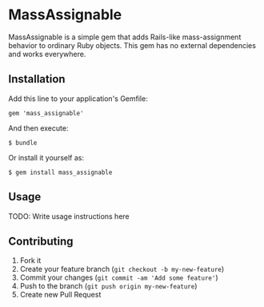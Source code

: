 # MassAssignable

MassAssignable is a simple gem that adds Rails-like mass-assignment behavior
to ordinary Ruby objects. This gem has no external dependencies and works
everywhere.

## Installation

Add this line to your application's Gemfile:

    gem 'mass_assignable'

And then execute:

    $ bundle

Or install it yourself as:

    $ gem install mass_assignable

## Usage

TODO: Write usage instructions here

## Contributing

1. Fork it
2. Create your feature branch (`git checkout -b my-new-feature`)
3. Commit your changes (`git commit -am 'Add some feature'`)
4. Push to the branch (`git push origin my-new-feature`)
5. Create new Pull Request
